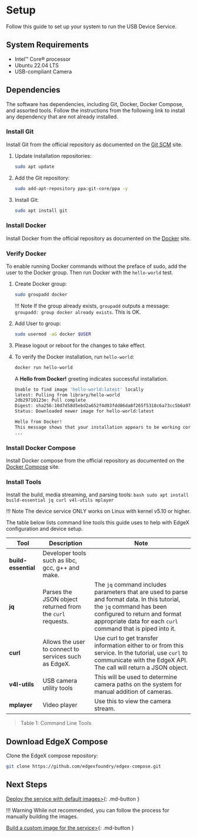 # Setup
Follow this guide to set up your system to run the USB Device Service.

## System Requirements

- Intel&#8482; Core&#174; processor
- Ubuntu 22.04 LTS
- USB-compliant Camera

## Dependencies
The software has dependencies, including Git, Docker, Docker Compose, and assorted tools. Follow the instructions from the following link to install any dependency that are not already installed. 


### Install Git
Install Git from the official repository as documented on the [Git SCM](https://git-scm.com/download/linux) site.

1. Update installation repositories:
    ```bash
    sudo apt update
    ```

2. Add the Git repository:
    ```bash
    sudo add-apt-repository ppa:git-core/ppa -y
    ```

3. Install Git:
    ```bash
    sudo apt install git
    ```

### Install Docker
Install Docker from the official repository as documented on the [Docker](https://docs.docker.com/engine/install/ubuntu/) site.

### Verify Docker
To enable running Docker commands without the preface of sudo, add the user to the Docker group. Then run Docker with the `hello-world` test.

1. Create Docker group:
    ```bash
    sudo groupadd docker
    ```

    !!! Note 
        If the group already exists, `groupadd` outputs a message: `groupadd: group docker already exists`. This is OK.

2. Add User to group:
    ```bash
    sudo usermod -aG docker $USER
    ```

3. Please logout or reboot for the changes to take effect.

4. To verify the Docker installation, run `hello-world`:

    ```bash
    docker run hello-world
    ```

    A **Hello from Docker!** greeting indicates successful installation.

    ```bash
    Unable to find image 'hello-world:latest' locally
    latest: Pulling from library/hello-world
    2db29710123e: Pull complete 
    Digest: sha256:10d7d58d5ebd2a652f4d93fdd86da8f265f5318c6a73cc5b6a9798ff6d2b2e67
    Status: Downloaded newer image for hello-world:latest

    Hello from Docker!
    This message shows that your installation appears to be working correctly.
    ...
    ```

### Install Docker Compose
Install Docker compose from the official repository as documented on the [Docker Compose](https://docs.docker.com/compose/install/#install-compose) site.

### Install Tools
Install the build, media streaming, and parsing tools:
    ```bash
    sudo apt install build-essential jq curl v4l-utils mplayer
    ```

!!! Note 
    The device service ONLY works on Linux with kernel v5.10 or higher.  


The table below lists command line tools this guide uses to help with EdgeX configuration and device setup.

| Tool        | Description | Note |
| ----------- | ----------- |----------- |
| **build-essential** |  Developer tools such as libc, gcc, g++ and make. | |
| **jq**   |Parses the JSON object returned from the `curl` requests. |The `jq` command includes parameters that are used to parse and format data. In this tutorial, the `jq` command has been configured to return and format appropriate data for each `curl` command that is piped into it. |
| **curl**     | Allows the user to connect to services such as EdgeX. |Use curl to get transfer information either to or from this service. In the tutorial, use `curl` to communicate with the EdgeX API. The call will return a JSON object.|
| **v4l-utils** | USB camera utility tools | This will be used to determine camera paths on the system for manual addition of cameras. |
| **mplayer** | Video player | Use this to view the camera stream. |
>Table 1: Command Line Tools

## Download EdgeX Compose  
Clone the EdgeX compose repository:
```bash
git clone https://github.com/edgexfoundry/edgex-compose.git
```


## Next Steps

[Deploy the service with default images>](./deployment.md){: .md-button }

!!! Warning
    While not recommended, you can follow the process for manually building the images.

[Build a custom image for the service>](./custom-build.md){: .md-button } 
